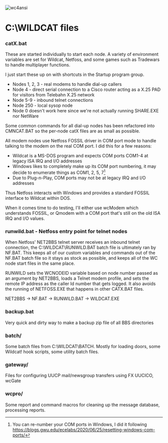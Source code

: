 ![wc4ansi](https://github.com/user-attachments/assets/02649d83-07c7-4313-86bb-d32d07e5fd09)

# C:\WILDCAT files

### catX.bat

These are started individually to start each node. A variety of
environment variables are set for Wildcat, Netfoss, and some games such
as Tradewars to handle multiplayer functions.

I just start these up on with shortcuts in the Startup program group.

- Nodes 1, 2, 3 - real modems to handle dial-up callers
- Node 4 - direct serial connection to a Cisco router acting as a X.25 PAD
  for visitors from Telebahn X.25 network
- Node 5-9 - inbound telnet connections
- Node 250 - local sysop node
- Node 0 doesn't work here since we're not actually running SHARE.EXE nor NetWare

Some common commands for all dial-up nodes has been refactored into CMNCAT.BAT so
the per-node catX files are as small as possible.

All modem nodes use Netfoss FOSSIL driver in COM port mode to handle talking to
the modem on the real COM port. I did this for a few reasons:

- Wildcat is a MS-DOS program and expects COM ports COM1-4 at legacy ISA
  IRQ and I/O addresses
- Windows likes to completely make up its COM port numbering, it may
  decide to enumerate things as COM1, 2, 5, 7[^1]
- Due to Plug-n-Play, COM ports may not be at legacy IRQ and I/O addresses

Thus Netfoss interacts with Windows and provides a standard FOSSIL interface
to Wildcat within DOS.

When it comes time to do testing, I'll either use wcModem which
understands FOSSIL, or Qmodem with a COM port that's still on the old ISA
IRQ and I/O values.

### runwild.bat - Netfoss entry point for telnet nodes

When Netfoss' NET2BBS telnet server receives an inbound telnet connection,
the C:\WILDCAT\RUNWILD.BAT batch file is ultimately ran by NF.BAT. This
keeps all of our custom variables and commands out of the NF.BAT batch
file so it stays as stock as possible, and keeps all of the WC node start
files in the same place. 

RUNWILD sets the WCNODEID variable based on node number passed as an argument
by NET2BBS, loads a Telnet modem profile, and sets the remote IP address as
the caller Id number that gets logged. It also avoids the running of NETFOSS.EXE
that happens in other CATX.BAT files.

NET2BBS -> NF.BAT -> RUNWILD.BAT -> WILDCAT.EXE

### backup.bat

Very quick and dirty way to make a backup zip file of all BBS directories


### batch/

Some batch files from C:\WILDCAT\BATCH. Mostly for loading doors,
some Wildcat! hook scripts, some utility batch files.

### gateway/

Files for configuring UUCP mail/newsgroup transfers using FX UUCICO,
wcGate

### wcpro/

Some report and command macros for cleaning up the message database,
processing reports.

[^1]: You can re-number your COM ports in Windows, I did it following https://blogs.gwu.edu/ecelabs/2020/06/25/resetting-windows-com-ports/
